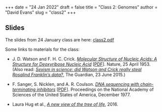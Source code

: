 +++
date = "24 Jan 2022"
draft = false
title = "Class 2: Genomes"
author = "David Evans"
slug = "class2"
+++

## Slides

The slides from 24 January class are here: [class2.pdf](https://www.dropbox.com/s/g6z2xncwc4jsplp/csbio-class2-inked.pdf?dl=0)

Some links to materials for the class:

- J. D. Watson and F. H. C. Crick. [_Molecular Structure of Nucleic Acids: A Structure for Deoxyribose Nucleic Acid_](https://www.nature.com/articles/171737a0) [[PDF](https://www.nature.com/articles/171737a0.pdf)]. Nature, 25 April 1953. (Also read: [_Sexism in science: did Watson and Crick really steal Rosalind Franklin’s data?_](https://www.theguardian.com/science/2015/jun/23/sexism-in-science-did-watson-and-crick-really-steal-rosalind-franklins-data), The Guardian, 23 June 2015.)

- F. Sanger, S. Nicklen, and A. R. Coulson. [_DNA sequencing with chain-terminating inhibitors_](https://www.ncbi.nlm.nih.gov/labs/pmc/articles/PMC431765/) [[PDF](https://www.ncbi.nlm.nih.gov/labs/pmc/articles/PMC431765/pdf/pnas00043-0271.pdf)]. Proceedings on the National Academy of Sciences of the United States of America, December 1977.

- Laura Hug et al., [_A new view of the tree of life_](https://www.nature.com/articles/nmicrobiol201648), 2016.
